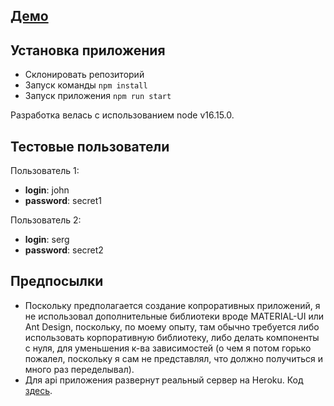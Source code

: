 ## [Демо](https://contacts-app-takeoff-staff.herokuapp.com)

## Установка приложения
* Склонировать репозиторий
* Запуск команды `npm install`
* Запуск приложения `npm run start`

Разработка велась с использованием node v16.15.0.

## Тестовые пользователи
Пользователь 1: 
  * **login**: john
  * **password**: secret1

Пользователь 2:
  * **login**: serg
  * **password**: secret2

## Предпосылки
* Поскольку предполагается создание копроративных приложений, я не использовал дополнительные библиотеки вроде MATERIAL-UI или Ant Design, поскольку, по моему опыту, там обычно требуется либо использовать корпоративную библиотеку, либо делать компоненты с нуля, для уменьшения к-ва зависимостей (о чем я потом горько пожалел, поскольку я сам не представлял, что должно получиться и много раз переделывал).
* Для api приложения развернут реальный сервер на Heroku. Код [здесь](https://github.com/GrigorenkoSergey/takeoff-staff-back). 

